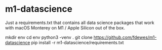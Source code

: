 # m1-datascience
Just a requirements.txt that contains all data science packages that work with macOS Monterey on M1 / Apple Silicon out of the box.



  mkdir env
  cd env
  python3 -venv .
  git clone https://github.com/fdewes/m1-datascience
  pip install -r m1-datascience/requirements.txt
